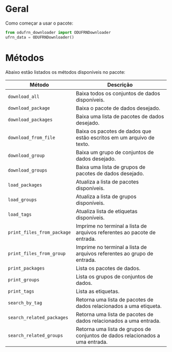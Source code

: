 # Geral
Como começar a usar o pacote:
```python
from odufrn_downloader import ODUFRNDownloader
ufrn_data = ODUFRNDownloader()
```

# Métodos
Abaixo estão listados os métodos disponíveis no pacote:

| Método | Descrição |
| ------ | ------- |
| `download_all` | Baixa todos os conjuntos de dados disponíveis. |
| `download_package` | Baixa o pacote de dados desejado. |
| `download_packages` | Baixa uma lista de pacotes de dados desejado. |
| `download_from_file` | Baixa os pacotes de dados que estão escritos em um arquivo de texto. |
| `download_group` | Baixa um grupo de conjuntos de dados desejado. |
| `download_groups` | Baixa uma lista de grupos de pacotes de dados desejado. |
| `load_packages` | Atualiza a lista de pacotes disponíveis. |
| `load_groups` | Atualiza a lista de grupos disponíveis. |
| `load_tags` | Atualiza lista de etiquetas disponíveis. |
| `print_files_from_package` | Imprime no terminal a lista de arquivos referentes ao pacote de entrada. |
| `print_files_from_group` | Imprime no terminal a lista de arquivos referentes ao grupo de entrada. |
| `print_packages` | Lista os pacotes de dados. |
| `print_groups` | Lista os grupos de conjuntos de dados. |
| `print_tags` | Lista as etiquetas. |
| `search_by_tag` | Retorna uma lista de pacotes de dados relacionados a uma etiqueta. |
| `search_related_packages` | Retorna uma lista de pacotes de dados relacionados a uma entrada. |
| `search_related_groups` | Retorna uma lista de grupos de conjuntos de dados relacionados a uma entrada. |
